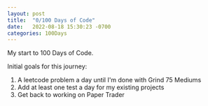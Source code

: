 ```yaml
---
layout: post
title:  "0/100 Days of Code"
date:   2022-08-18 15:30:23 -0700
categories: 100Days
---
```

My start to 100 Days of Code. 

Initial goals for this journey:
1. A leetcode problem a day until I'm done with Grind 75 Mediums
2. Add at least one test a day for my existing projects
3. Get back to working on Paper Trader

